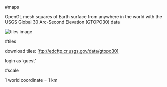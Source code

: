 #maps

OpenGL mesh squares of Earth surface from anywhere in the world with the USGS Global 30 Arc-Second Elevation (GTOPO30) data

![tiles image](https://lta.cr.usgs.gov/sites/default/files/tiles.gif)

#tiles

download tiles: [ftp://edcftp.cr.usgs.gov/data/gtopo30]

login as ‘guest’

#scale

1 world coordinate = 1 km